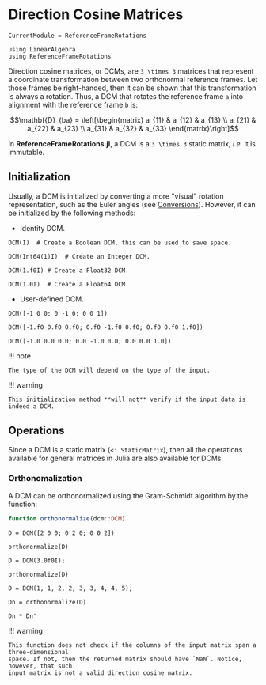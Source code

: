# Direction Cosine Matrices

```@meta
CurrentModule = ReferenceFrameRotations
```

```@setup dcm
using LinearAlgebra
using ReferenceFrameRotations
```

Direction cosine matrices, or DCMs, are ``3 \times 3`` matrices that represent a coordinate
transformation between two orthonormal reference frames. Let those frames be right-handed,
then it can be shown that this transformation is always a rotation. Thus, a DCM that rotates
the reference frame ``a`` into alignment with the reference frame ``b`` is:

```math
\mathbf{D}_{ba} = \left[\begin{matrix}
    a_{11} & a_{12} & a_{13} \\
    a_{21} & a_{22} & a_{23} \\
    a_{31} & a_{32} & a_{33}
    \end{matrix}\right]
```

In **ReferenceFrameRotations.jl**, a DCM is a ``3 \times 3`` static matrix, *i.e.* it is
immutable.

## Initialization

Usually, a DCM is initialized by converting a more "visual" rotation representation, such as
the Euler angles (see [Conversions](@ref)). However, it can be initialized by the following
methods:

* Identity DCM.

```@repl dcm
DCM(I)  # Create a Boolean DCM, this can be used to save space.

DCM(Int64(1)I)  # Create an Integer DCM.

DCM(1.f0I) # Create a Float32 DCM.

DCM(1.0I)  # Create a Float64 DCM.
```

* User-defined DCM.

```@repl dcm
DCM([-1 0 0; 0 -1 0; 0 0 1])

DCM([-1.f0 0.f0 0.f0; 0.f0 -1.f0 0.f0; 0.f0 0.f0 1.f0])

DCM([-1.0 0.0 0.0; 0.0 -1.0 0.0; 0.0 0.0 1.0])
```

!!! note

    The type of the DCM will depend on the type of the input.

!!! warning

    This initialization method **will not** verify if the input data is indeed a DCM.

## Operations

Since a DCM is a static matrix (`<: StaticMatrix`), then all the operations available for
general matrices in Julia are also available for DCMs.

### Orthonomalization

A DCM can be orthonormalized using the Gram-Schmidt algorithm by the function:

```julia
function orthonormalize(dcm::DCM)
```

```@repl dcm
D = DCM([2 0 0; 0 2 0; 0 0 2])

orthonormalize(D)

D = DCM(3.0f0I);

orthonormalize(D)

D = DCM(1, 1, 2, 2, 3, 3, 4, 4, 5);

Dn = orthonormalize(D)

Dn * Dn'
```

!!! warning

    This function does not check if the columns of the input matrix span a three-dimensional
    space. If not, then the returned matrix should have `NaN`. Notice, however, that such
    input matrix is not a valid direction cosine matrix.
